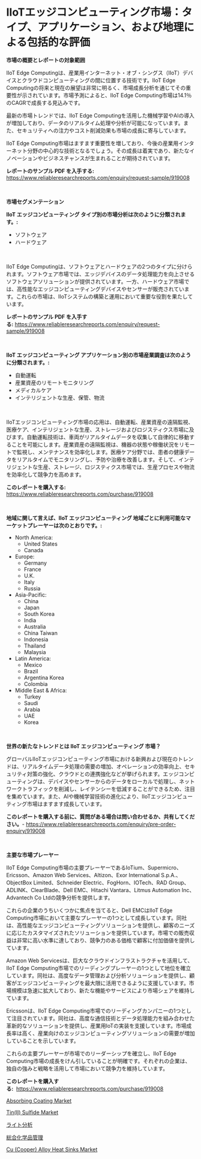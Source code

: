 <p><h1>IIoTエッジコンピューティング市場：タイプ、アプリケーション、および地理による包括的な評価</h1></p><p><strong>市場の概要とレポートの対象範囲</strong></p>
<p><p>IIoT Edge Computingは、産業用インターネット・オブ・シングス（IIoT）デバイスとクラウドコンピューティングの間に位置する技術です。IIoT Edge Computingの将来と現在の展望は非常に明るく、市場成長分析を通じてその重要性が示されています。市場予測によると、IIoT Edge Computing市場は14.1％のCAGRで成長する見込みです。</p><p>最新の市場トレンドでは、IIoT Edge Computingを活用した機械学習やAIの導入が増加しており、データのリアルタイム処理や分析が可能になっています。また、セキュリティへの注力やコスト削減効果も市場の成長に寄与しています。</p><p>IIoT Edge Computing市場はますます重要性を増しており、今後の産業用インターネット分野の中心的な技術となるでしょう。その成長は着実であり、新たなイノベーションやビジネスチャンスが生まれることが期待されています。</p></p>
<p><strong>レポートのサンプル PDF を入手する:</strong> <a href="https://www.reliableresearchreports.com/enquiry/request-sample/919008">https://www.reliableresearchreports.com/enquiry/request-sample/919008</a></p>
<p>&nbsp;</p>
<p><strong>市場セグメンテーション</strong></p>
<p><strong>IIoT エッジコンピューティング タイプ別の市場分析は次のように分類されます。:</strong></p>
<p><ul><li>ソフトウェア</li><li>ハードウェア</li></ul></p>
<p>&nbsp;</p>
<p><p>IIoT Edge Computingは、ソフトウェアとハードウェアの2つのタイプに分けられます。ソフトウェア市場では、エッジデバイスのデータ処理能力を向上させるソフトウェアソリューションが提供されています。一方、ハードウェア市場では、高性能なエッジコンピューティングデバイスやセンサーが販売されています。これらの市場は、IIoTシステムの構築と運用において重要な役割を果たしています。</p></p>
<p><strong>レポートのサンプル PDF を入手する:</strong>&nbsp;<a href="https://www.reliableresearchreports.com/enquiry/request-sample/919008">https://www.reliableresearchreports.com/enquiry/request-sample/919008</a></p>
<p>&nbsp;</p>
<p><strong> IIoT エッジコンピューティング アプリケーション別の市場産業調査は次のように分類されます。:</strong></p>
<p><ul><li>自動運転</li><li>産業資産のリモートモニタリング</li><li>メディカルケア</li><li>インテリジェントな生産、保管、物流</li></ul></p>
<p>&nbsp;</p>
<p><p>IIoTエッジコンピューティング市場の応用は、自動運転、産業資産の遠隔監視、医療ケア、インテリジェントな生産、ストレージおよびロジスティクス市場に及びます。自動運転技術は、車両がリアルタイムデータを収集して自律的に移動することを可能にします。産業資産の遠隔監視は、機器の状態や稼働状況をリモートで監視し、メンテナンスを効率化します。医療ケア分野では、患者の健康データをリアルタイムでモニタリングし、予防や治療を改善します。そして、インテリジェントな生産、ストレージ、ロジスティクス市場では、生産プロセスや物流を効率化して競争力を高めます。</p></p>
<p><strong>このレポートを購入する:</strong>&nbsp; <a href="https://www.reliableresearchreports.com/purchase/919008">https://www.reliableresearchreports.com/purchase/919008</a></p>
<p>&nbsp;</p>
<p><strong>地域に関して言えば、IIoT エッジコンピューティング 地域ごとに利用可能なマーケットプレーヤーは次のとおりです。:</strong></p>
<p><ul>
    <li>
        North America:
        <ul>
            <li>United States</li>
            <li>Canada</li>
        </ul>
    </li>
    <li>
        Europe:
        <ul>
            <li>Germany</li>
            <li>France</li>
            <li>U.K.</li>
            <li>Italy</li>
            <li>Russia</li>
        </ul>
    </li>
    <li>
        Asia-Pacific:
        <ul>
            <li>China</li>
            <li>Japan</li>
            <li>South Korea</li>
            <li>India</li>
            <li>Australia</li>
            <li>China Taiwan</li>
            <li>Indonesia</li>
            <li>Thailand</li>
            <li>Malaysia</li>
        </ul>
    </li>
    <li>
        Latin America:
        <ul>
            <li>Mexico</li>
            <li>Brazil</li>
            <li>Argentina Korea</li>
            <li>Colombia</li>
        </ul>
    </li>
    <li>
        Middle East & Africa:
        <ul>
            <li>Turkey</li>
            <li>Saudi</li>
            <li>Arabia</li>
            <li>UAE</li>
            <li>Korea</li>
        </ul>
    </li>
    </ul></p>
<p>&nbsp;</p>
<p><strong>世界の新たなトレンドとは IIoT エッジコンピューティング 市場？</strong></p>
<p><p>グローバルIIoTエッジコンピューティング市場における新興および現在のトレンドは、リアルタイムデータ処理の需要の増加、オペレーションの効率向上、セキュリティ対策の強化、クラウドとの連携強化などが挙げられます。エッジコンピューティングは、デバイスやセンサーからのデータをローカルで処理し、ネットワークトラフィックを削減し、レイテンシーを低減することができるため、注目を集めています。また、AIや機械学習技術の進化により、IIoTエッジコンピューティング市場はますます成長しています。</p></p>
<p><strong>このレポートを購入する前に、質問がある場合は問い合わせるか、共有してください。</strong>- <a href="https://www.reliableresearchreports.com/enquiry/pre-order-enquiry/919008">https://www.reliableresearchreports.com/enquiry/pre-order-enquiry/919008</a></p>
<p>&nbsp;</p>
<p><strong>主要な市場プレーヤー</strong></p>
<p><p>IIoT Edge Computing市場の主要プレーヤーであるIoTium、Supermicro、Ericsson、Amazon Web Services、Altizon、Exor International S.p.A.、ObjectBox Limited、Schneider Electric、FogHorn、IOTech、RAD Group、ADLINK、ClearBlade、Dell EMC、Hitachi Vantara、Litmus Automation Inc、Advantech Co Ltdの競争分析を提供します。</p><p>これらの企業のうちいくつかに焦点を当てると、Dell EMCはIIoT Edge Computing市場において主要なプレーヤーの1つとして成長しています。同社は、高性能なエッジコンピューティングソリューションを提供し、顧客のニーズに応じたカスタマイズされたソリューションを提供しています。市場での販売収益は非常に高い水準に達しており、競争力のある価格で顧客に付加価値を提供しています。</p><p>Amazon Web Servicesは、巨大なクラウドインフラストラクチャを活用して、IIoT Edge Computing市場でのリーディングプレーヤーの1つとして地位を確立しています。同社は、高度なデータ管理および分析ソリューションを提供し、顧客がエッジコンピューティングを最大限に活用できるように支援しています。市場規模は急速に拡大しており、新たな機能やサービスにより市場シェアを維持しています。</p><p>Ericssonは、IIoT Edge Computing市場でのリーディングカンパニーの1つとして注目されています。同社は、高度な通信技術とデータ処理能力を組み合わせた革新的なソリューションを提供し、産業用IoTの実装を支援しています。市場成長率は高く、産業向けのエッジコンピューティングソリューションの需要が増加していることを示しています。</p><p>これらの主要プレーヤーが市場でのリーダーシップを確立し、IIoT Edge Computing市場の成長をけん引していることが明確です。それぞれの企業は、独自の強みと戦略を活用して市場において競争力を維持しています。</p></p>
<p><strong>このレポートを購入する:</strong>&nbsp;&nbsp;<a href="https://www.reliableresearchreports.com/purchase/919008">https://www.reliableresearchreports.com/purchase/919008</a></p>
<p><p><a href="https://issuu.com/reportprime-2/docs/absorbing-coating-market-size-2030.pptx">Absorbing Coating Market</a></p><p><a href="https://github.com/mabutironaldo/Market-Research-Report-List-3/blob/main/tinii-sulfide-market.md">Tin(II) Sulfide Market</a></p><p><a href="https://github.com/mohamedbakry57/Market-Research-Report-List-2/blob/main/8895692182733.md">ライト分析</a></p><p><a href="https://github.com/lababdou/Market-Research-Report-List-2/blob/main/8450305182734.md">総合化学品管理</a></p><p><a href="https://github.com/Paul14Anderson63/Market-Research-Report-List-3/blob/main/cu-cooper-alloy-heat-sinks-market.md">Cu (Cooper) Alloy Heat Sinks Market</a></p></p>